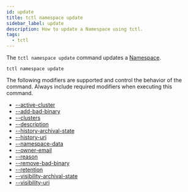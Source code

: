 ```yaml
---
id: update
title: tctl namespace update
sidebar_label: update
description: How to update a Namespace using tctl.
tags:
  - tctl
---
```


The `tctl namespace update` command updates a [Namespace](/concepts/what-is-a-namespace).

`tctl namespace update`

The following modifiers are supported and control the behavior of the command.
Always include required modifiers when executing this command.

- [--active-cluster](/tctl/modifiers#--active-cluster)
- [--add-bad-binary](/tctl/modifiers#--add-bad-binary)
- [--clusters](/tctl/modifiers#--clusters)
- [--description](/tctl/modifiers#--description)
- [--history-archival-state](/tctl/modifiers#--history-archival-state)
- [--history-uri](/tctl/modifiers#--history-uri)
- [--namespace-data](/tctl/modifiers#--namespace-data)
- [--owner-email](/tctl/modifiers#--owner-email)
- [--reason](/tctl/modifiers#--reason)
- [--remove-bad-binary](/tctl/modifiers#--remove-bad-binary)
- [--retention](/tctl/modifiers#--retention)
- [--visibility-archival-state](/tctl/modifiers#--visibility-archival-state)
- [--visibility-uri](/tctl/modifiers#--visibility-uri)
